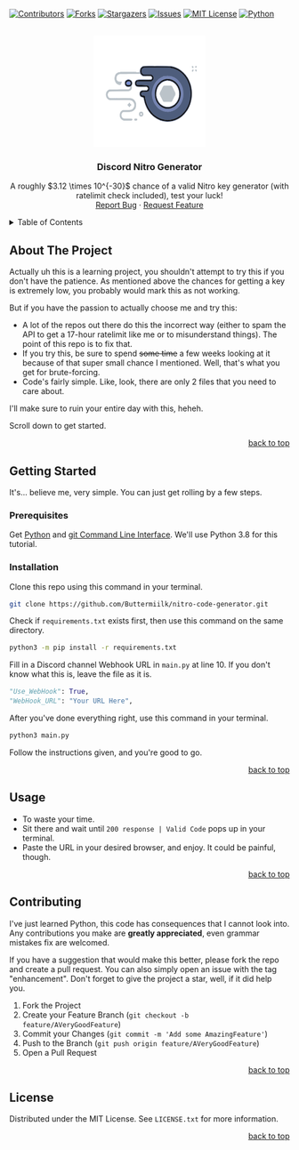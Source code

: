 <!-- Improved compatibility of back to top link: See: https://github.com/Buttermiilk/nitro-code-generator/pull/73 -->
<a name="readme-top"></a>

[![Contributors][contributors-shield]][contributors-url]
[![Forks][forks-shield]][forks-url]
[![Stargazers][stars-shield]][stars-url]
[![Issues][issues-shield]][issues-url]
[![MIT License][license-shield]][license-url]
[![Python][python-shield]][python-url]

<!-- PROJECT LOGO -->
<br />
<div align="center">
  <a href="https://github.com/Buttermiilk/nitro-code-generator">
    <img src="logo.svg" alt="Logo" width="200" height="200">
  </a>

  <h3 align="center">Discord Nitro Generator</h3>

  <p align="center">
    A roughly $3.12 \times 10^{-30}$ chance of a valid Nitro key generator (with ratelimit check included), test your luck!
    <br />
    <a href="https://github.com/Buttermiilk/nitro-code-generator/issues">Report Bug</a>
    ·
    <a href="https://github.com/Buttermiilk/nitro-code-generator/issues">Request Feature</a>
  </p>
</div>



<!-- TABLE OF CONTENTS -->
<details>
  <summary>Table of Contents</summary>
  <ol>
    <li>
      <a href="#about-the-project">About The Project</a>
    </li>
    <li>
      <a href="#getting-started">Getting Started</a>
      <ul>
        <li><a href="#prerequisites">Prerequisites</a></li>
        <li><a href="#installation">Installation</a></li>
      </ul>
    </li>
    <li><a href="#usage">Usage</a></li>
    <li><a href="#contributing">Contributing</a></li>
    <li><a href="#license">License</a></li>
  </ol>
</details>



<!-- ABOUT THE PROJECT -->
## About The Project

Actually uh this is a learning project, you shouldn't attempt to try this if you don't have the patience. As mentioned above the chances for getting a key is extremely low, you probably would mark this as not working.

But if you have the passion to actually choose me and try this:
* A lot of the repos out there do this the incorrect way (either to spam the API to get a 17-hour ratelimit like me or to misunderstand things). The point of this repo is to fix that.
* If you try this, be sure to spend ~~some time~~ a few weeks looking at it because of that super small chance I mentioned. Well, that's what you get for brute-forcing.
* Code's fairly simple. Like, look, there are only 2 files that you need to care about.

I'll make sure to ruin your entire day with this, heheh.

Scroll down to get started.

<p align="right"><a href="#readme-top">back to top</a></p>

<!-- GETTING STARTED -->
## Getting Started

It's... believe me, very simple. You can just get rolling by a few steps.

### Prerequisites

Get [Python](https://python.org) and [git Command Line Interface](https://git-scm.com/book/en/v2/Getting-Started-Installing-Git). We'll use Python 3.8 for this tutorial.

### Installation

Clone this repo using this command in your terminal.
  ```sh
  git clone https://github.com/Buttermiilk/nitro-code-generator.git
  ```

Check if `requirements.txt` exists first, then use this command on the same directory.
  ```sh
  python3 -m pip install -r requirements.txt
  ```

Fill in a Discord channel Webhook URL in `main.py` at line 10. If you don't know what this is, leave the file as it is.
  ```py
  "Use_WebHook": True,
  "WebHook_URL": "Your URL Here",
  ```

After you've done everything right, use this command in your terminal.
  ```sh
  python3 main.py
  ```
Follow the instructions given, and you're good to go.

<p align="right"><a href="#readme-top">back to top</a></p>



<!-- USAGE EXAMPLES -->
## Usage

* To waste your time.
* Sit there and wait until `200 response | Valid Code` pops up in your terminal.
* Paste the URL in your desired browser, and enjoy. It could be painful, though.

<p align="right"><a href="#readme-top">back to top</a></p>

<!-- CONTRIBUTING -->
## Contributing

I've just learned Python, this code has consequences that I cannot look into. Any contributions you make are **greatly appreciated**, even grammar mistakes fix are welcomed.

If you have a suggestion that would make this better, please fork the repo and create a pull request. You can also simply open an issue with the tag "enhancement".
Don't forget to give the project a star, well, if it did help you.

1. Fork the Project
2. Create your Feature Branch (`git checkout -b feature/AVeryGoodFeature`)
3. Commit your Changes (`git commit -m 'Add some AmazingFeature'`)
4. Push to the Branch (`git push origin feature/AVeryGoodFeature`)
5. Open a Pull Request

<p align="right"><a href="#readme-top">back to top</a></p>



<!-- LICENSE -->
## License

Distributed under the MIT License. See `LICENSE.txt` for more information.

<p align="right"><a href="#readme-top">back to top</a></p>



<!-- MARKDOWN LINKS & IMAGES -->
<!-- https://www.markdownguide.org/basic-syntax/#reference-style-links -->
[contributors-shield]: https://img.shields.io/github/contributors/Buttermiilk/nitro-code-generator.svg?style=for-the-badge
[contributors-url]: https://github.com/Buttermiilk/nitro-code-generator/graphs/contributors
[forks-shield]: https://img.shields.io/github/forks/Buttermiilk/nitro-code-generator.svg?style=for-the-badge
[forks-url]: https://github.com/Buttermiilk/nitro-code-generator/network/members
[stars-shield]: https://img.shields.io/github/stars/Buttermiilk/nitro-code-generator.svg?style=for-the-badge
[stars-url]: https://github.com/Buttermiilk/nitro-code-generator/stargazers
[issues-shield]: https://img.shields.io/github/issues/Buttermiilk/nitro-code-generator.svg?style=for-the-badge
[issues-url]: https://github.com/Buttermiilk/nitro-code-generator/issues
[license-shield]: https://img.shields.io/github/license/Buttermiilk/nitro-code-generator.svg?style=for-the-badge
[license-url]: https://github.com/Buttermiilk/nitro-code-generator/blob/master/LICENSE.txt
[python-shield]: https://img.shields.io/badge/-Python-black.svg?style=for-the-badge&logo=python&colorB=000
[python-url]: https://python.org
